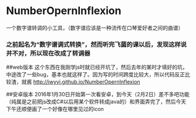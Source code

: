 # NumberOpernInflexion
一个数字谱转调的小工具，（数字谱应该是一种流传在口琴爱好者之间的曲谱）

### 之前起名为“数字谱调式转换”，然而听完飞菌的课以后，发现这样说并不对，所以现在改成了转调器

##web版本
这个东西在我刚学js时就已经开坑了，然后去年的某时才填好的坑，中途改了一些bug，基本也就这样了。因为写的时间跨度比较大，所以代码反正比较渣，就酱
http://iwyvi.github.io/NumberOpernInflexion

##安卓版本
2016年1月30日开始第一次看安卓，到今天（2月2日）差不多吧功能（纯属是之前把js改成C#以后用某个软件转成java的）和界面弄完了，然后今天下午还顺便画了一个好像在哪里见过的icon
